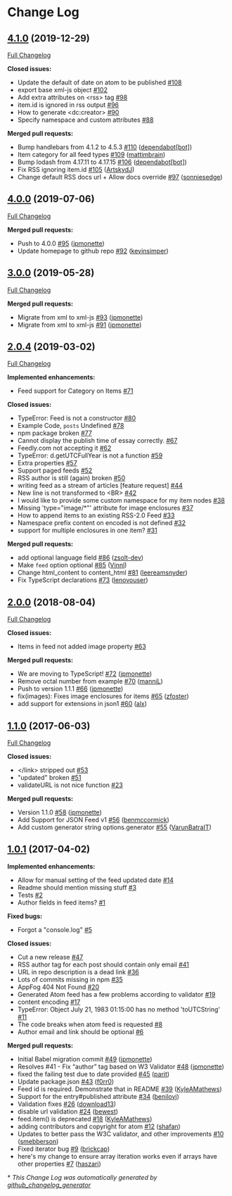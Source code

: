 # Change Log

## [4.1.0](https://github.com/jpmonette/feed/tree/4.1.0) (2019-12-29)
[Full Changelog](https://github.com/jpmonette/feed/compare/4.0.0...4.1.0)

**Closed issues:**

- Update the default of date on atom to be published [\#108](https://github.com/jpmonette/feed/issues/108)
- export base xml-js object [\#102](https://github.com/jpmonette/feed/issues/102)
- Add extra attributes on \<rss\> tag [\#98](https://github.com/jpmonette/feed/issues/98)
- item.id is ignored in rss output [\#96](https://github.com/jpmonette/feed/issues/96)
- How to generate \<dc:creator\> [\#90](https://github.com/jpmonette/feed/issues/90)
- Specify namespace and custom attributes [\#88](https://github.com/jpmonette/feed/issues/88)

**Merged pull requests:**

- Bump handlebars from 4.1.2 to 4.5.3 [\#110](https://github.com/jpmonette/feed/pull/110) ([dependabot[bot]](https://github.com/apps/dependabot))
- Item category for all feed types [\#109](https://github.com/jpmonette/feed/pull/109) ([mattimbrain](https://github.com/mattimbrain))
- Bump lodash from 4.17.11 to 4.17.15 [\#106](https://github.com/jpmonette/feed/pull/106) ([dependabot[bot]](https://github.com/apps/dependabot))
- Fix RSS ignoring item.id [\#105](https://github.com/jpmonette/feed/pull/105) ([ArtskydJ](https://github.com/ArtskydJ))
- Change default RSS docs url + Allow docs override [\#97](https://github.com/jpmonette/feed/pull/97) ([sonniesedge](https://github.com/sonniesedge))

## [4.0.0](https://github.com/jpmonette/feed/tree/4.0.0) (2019-07-06)
[Full Changelog](https://github.com/jpmonette/feed/compare/3.0.0...4.0.0)

**Merged pull requests:**

- Push to 4.0.0 [\#95](https://github.com/jpmonette/feed/pull/95) ([jpmonette](https://github.com/jpmonette))
- Update homepage to github repo [\#92](https://github.com/jpmonette/feed/pull/92) ([kevinsimper](https://github.com/kevinsimper))

## [3.0.0](https://github.com/jpmonette/feed/tree/3.0.0) (2019-05-28)
[Full Changelog](https://github.com/jpmonette/feed/compare/2.0.4...3.0.0)

**Merged pull requests:**

- Migrate from xml to xml-js [\#93](https://github.com/jpmonette/feed/pull/93) ([jpmonette](https://github.com/jpmonette))
- Migrate from xml to xml-js [\#91](https://github.com/jpmonette/feed/pull/91) ([jpmonette](https://github.com/jpmonette))

## [2.0.4](https://github.com/jpmonette/feed/tree/2.0.4) (2019-03-02)
[Full Changelog](https://github.com/jpmonette/feed/compare/2.0.0...2.0.4)

**Implemented enhancements:**

- Feed support for Category on Items [\#71](https://github.com/jpmonette/feed/issues/71)

**Closed issues:**

- TypeError: Feed is not a constructor [\#80](https://github.com/jpmonette/feed/issues/80)
- Example Code, `posts` Undefined [\#78](https://github.com/jpmonette/feed/issues/78)
- npm package broken [\#77](https://github.com/jpmonette/feed/issues/77)
- Cannot display the publish time of essay correctly. [\#67](https://github.com/jpmonette/feed/issues/67)
- Feedly.com not accepting it [\#62](https://github.com/jpmonette/feed/issues/62)
- TypeError: d.getUTCFullYear is not a function [\#59](https://github.com/jpmonette/feed/issues/59)
- Extra properties [\#57](https://github.com/jpmonette/feed/issues/57)
- Support paged feeds [\#52](https://github.com/jpmonette/feed/issues/52)
- RSS author is still \(again\) broken [\#50](https://github.com/jpmonette/feed/issues/50)
- writing feed as a stream of articles \[feature request\] [\#44](https://github.com/jpmonette/feed/issues/44)
- New line is not transformed to \<BR\> [\#42](https://github.com/jpmonette/feed/issues/42)
- I would like to provide some custom namespace for my item nodes [\#38](https://github.com/jpmonette/feed/issues/38)
- Missing 'type="image/\*"' attribute for image enclosures [\#37](https://github.com/jpmonette/feed/issues/37)
- How to append items to an existing RSS-2.0 Feed [\#33](https://github.com/jpmonette/feed/issues/33)
- Namespace prefix content on encoded is not defined [\#32](https://github.com/jpmonette/feed/issues/32)
- support for multiple enclosures in one item? [\#31](https://github.com/jpmonette/feed/issues/31)

**Merged pull requests:**

- add optional language field [\#86](https://github.com/jpmonette/feed/pull/86) ([zsolt-dev](https://github.com/zsolt-dev))
- Make `feed` option optional [\#85](https://github.com/jpmonette/feed/pull/85) ([Vinnl](https://github.com/Vinnl))
- Change html\_content to content\_html [\#81](https://github.com/jpmonette/feed/pull/81) ([leereamsnyder](https://github.com/leereamsnyder))
- Fix TypeScript declarations [\#73](https://github.com/jpmonette/feed/pull/73) ([lenovouser](https://github.com/lenovouser))

## [2.0.0](https://github.com/jpmonette/feed/tree/2.0.0) (2018-08-04)
[Full Changelog](https://github.com/jpmonette/feed/compare/1.1.0...2.0.0)

**Closed issues:**

- Items in feed not added image property [\#63](https://github.com/jpmonette/feed/issues/63)

**Merged pull requests:**

- We are moving to TypeScript! [\#72](https://github.com/jpmonette/feed/pull/72) ([jpmonette](https://github.com/jpmonette))
- Remove octal number from example [\#70](https://github.com/jpmonette/feed/pull/70) ([manniL](https://github.com/manniL))
- Push to version 1.1.1 [\#66](https://github.com/jpmonette/feed/pull/66) ([jpmonette](https://github.com/jpmonette))
- fix\(images\): Fixes image enclosures for items [\#65](https://github.com/jpmonette/feed/pull/65) ([zfoster](https://github.com/zfoster))
- add support for extensions in json1 [\#60](https://github.com/jpmonette/feed/pull/60) ([alx](https://github.com/alx))

## [1.1.0](https://github.com/jpmonette/feed/tree/1.1.0) (2017-06-03)
[Full Changelog](https://github.com/jpmonette/feed/compare/1.0.1...1.1.0)

**Closed issues:**

- \</link\> stripped out [\#53](https://github.com/jpmonette/feed/issues/53)
- "updated" broken [\#51](https://github.com/jpmonette/feed/issues/51)
- validateURL is not nice function [\#23](https://github.com/jpmonette/feed/issues/23)

**Merged pull requests:**

- Version 1.1.0 [\#58](https://github.com/jpmonette/feed/pull/58) ([jpmonette](https://github.com/jpmonette))
- Add Support for JSON Feed v1 [\#56](https://github.com/jpmonette/feed/pull/56) ([benmccormick](https://github.com/benmccormick))
- Add custom generator string options.generator [\#55](https://github.com/jpmonette/feed/pull/55) ([VarunBatraIT](https://github.com/VarunBatraIT))

## [1.0.1](https://github.com/jpmonette/feed/tree/1.0.1) (2017-04-02)
**Implemented enhancements:**

- Allow for manual setting of the feed updated date [\#14](https://github.com/jpmonette/feed/issues/14)
- Readme should mention missing stuff [\#3](https://github.com/jpmonette/feed/issues/3)
- Tests [\#2](https://github.com/jpmonette/feed/issues/2)
- Author fields in feed items? [\#1](https://github.com/jpmonette/feed/issues/1)

**Fixed bugs:**

- Forgot a "console.log" [\#5](https://github.com/jpmonette/feed/issues/5)

**Closed issues:**

- Cut a new release [\#47](https://github.com/jpmonette/feed/issues/47)
- RSS author tag for each post should contain only email [\#41](https://github.com/jpmonette/feed/issues/41)
- URL in repo description is a dead link [\#36](https://github.com/jpmonette/feed/issues/36)
- Lots of commits missing in npm [\#35](https://github.com/jpmonette/feed/issues/35)
- AppFog 404 Not Found [\#20](https://github.com/jpmonette/feed/issues/20)
- Generated Atom feed has a few problems according to validator [\#19](https://github.com/jpmonette/feed/issues/19)
- content encoding [\#17](https://github.com/jpmonette/feed/issues/17)
- TypeError: Object July 21, 1983 01:15:00 has no method 'toUTCString' [\#11](https://github.com/jpmonette/feed/issues/11)
- The code breaks when atom feed is requested [\#8](https://github.com/jpmonette/feed/issues/8)
- Author email and link should be optional [\#6](https://github.com/jpmonette/feed/issues/6)

**Merged pull requests:**

- Initial Babel migration commit [\#49](https://github.com/jpmonette/feed/pull/49) ([jpmonette](https://github.com/jpmonette))
- Resolves \#41 - Fix “author” tag based on W3 Validator [\#48](https://github.com/jpmonette/feed/pull/48) ([jpmonette](https://github.com/jpmonette))
- fixed the failing test due to date provided [\#45](https://github.com/jpmonette/feed/pull/45) ([parit](https://github.com/parit))
- Update package.json [\#43](https://github.com/jpmonette/feed/pull/43) ([f0rr0](https://github.com/f0rr0))
- Feed id is required. Demonstrate that in README [\#39](https://github.com/jpmonette/feed/pull/39) ([KyleAMathews](https://github.com/KyleAMathews))
- Support for the entry\#published attribute [\#34](https://github.com/jpmonette/feed/pull/34) ([benilovj](https://github.com/benilovj))
- Validation fixes [\#26](https://github.com/jpmonette/feed/pull/26) ([download13](https://github.com/download13))
- disable url validation [\#24](https://github.com/jpmonette/feed/pull/24) ([bewest](https://github.com/bewest))
- feed.item\(\) is deprecated [\#18](https://github.com/jpmonette/feed/pull/18) ([KyleAMathews](https://github.com/KyleAMathews))
- adding contributors and copyright for atom [\#12](https://github.com/jpmonette/feed/pull/12) ([shafan](https://github.com/shafan))
- Updates to better pass the W3C validator, and other improvements [\#10](https://github.com/jpmonette/feed/pull/10) ([smebberson](https://github.com/smebberson))
- Fixed iterator bug [\#9](https://github.com/jpmonette/feed/pull/9) ([brickcap](https://github.com/brickcap))
- here's my change to ensure array iteration works even if arrays have other properties [\#7](https://github.com/jpmonette/feed/pull/7) ([haszari](https://github.com/haszari))



\* *This Change Log was automatically generated by [github_changelog_generator](https://github.com/skywinder/Github-Changelog-Generator)*